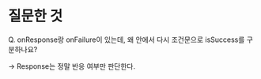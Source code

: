 # 질문한 것

Q. onResponse랑 onFailure이 있는데,
왜 안에서 다시 조건문으로 isSuccess를 구분하나요?

-> Response는 정말 반응 여부만 판단한다.
